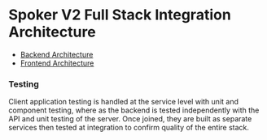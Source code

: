 # Spoker V2 Full Stack Integration Architecture  
- [Backend Architecture](backend_arch.md)
- [Frontend Architecture](frontend.md)


### Testing
Client application testing is handled at the service level with unit and component testing, where as the backend is tested independently with the API and unit testing of the server. Once joined, they are built as separate services then tested at integration to confirm quality of the entire stack. 

